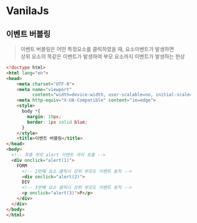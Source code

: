 # VanilaJs

## 이벤트 버블링
> 이벤트 버블링은 어떤 특정요소를 클릭하였을 때, 요소이벤트가 발생하면  
> 상위 요소의 똑같은 이벤트가 발생하여 부모 요소까지 이벤트가 발생하는 현상


```html
<!doctype html>
<html lang="en">
<head>
    <meta charset="UTF-8">
    <meta name="viewport"
          content="width=device-width, user-scalable=no, initial-scale=1.0, maximum-scale=1.0, minimum-scale=1.0">
    <meta http-equiv="X-UA-Compatible" content="ie=edge">
    <style>
      body *{
        margin: 10px;
        border: 1px solid blue;
      }
    </style>
    <title>이벤트 버블링</title>
</head>
<body>
  <!-- 최종 부모 alert 이벤트 까지 호출 -->
  <div onclick="alert(1)">
    FORM
      <!-- 2번째 요소 클릭시 상위 부모도 이벤트 동작 -->
      <div onclick="alert(2)">
      DIV
      <!-- 3번째 요소 클릭시 상위 부모도 이벤트 동작 -->  
      <p onclick="alert(3)">P</p>
    </div>
  </div>
</body>
</html>
```